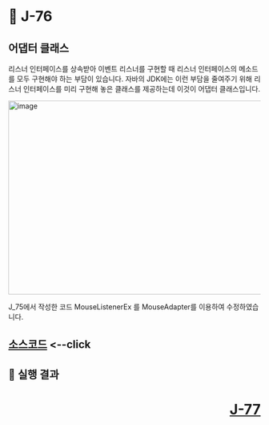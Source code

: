# 📖 J-76

## 어댑터 클래스
<p>
  리스너 인터페이스를 상속받아 이벤트 리스너를 구현할 때 리스너 인터페이스의 메소드를 모두 구현해야 하는 부담이 있습니다.
  자바의 JDK에는 이런 부담을 줄여주기 위해 리스너 인터페이스를 미리 구현해 놓은 클래스를 제공하는데 이것이 어댑터 클래스입니다.
</p>

<img width="1058" height="386" alt="image" src="https://github.com/user-attachments/assets/15c5ec3e-bbe8-41fd-aa05-a016f79cac0b" />

<p>
  J_75에서 작성한 코드 MouseListenerEx 를 MouseAdapter를 이용하여 수정하였습니다.
</p>

[소스코드](./MouseAdapterEx.java) <--click
---


📘 실행 결과
---


# <p align="right">[J-77](./J_77.md)</p>
